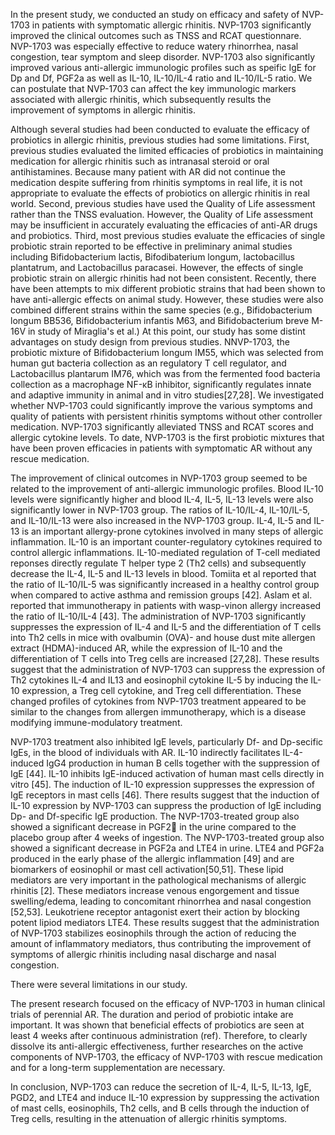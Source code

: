 In the present study, we conducted an study on efficacy and safety of NVP-1703 in patients with symptomatic allergic rhinitis. NVP-1703 significantly improved the clinical outcomes such as TNSS and RCAT questionnare. NVP-1703 was especially effective to reduce watery rhinorrhea, nasal congestion, tear symptom and sleep disorder. NVP-1703 also significantly improved various anti-allergic immunologic profiles such as speific IgE for Dp and Df, PGF2a as well as IL-10, IL-10/IL-4 ratio and IL-10/IL-5 ratio. We can postulate that NVP-1703 can affect the key immunologic markers associated with allergic rhinitis, which subsequently results the improvement of symptoms in allergic rhinitis.

Although several studies had been conducted to evaluate the efficacy of probiotics in allergic rhinitis, previous  studies had some limitations. First, previous studies evaluated the limited efficacies of probiotics in maintaining medication for allergic rhinitis such as intranasal steroid or oral antihistamines. Because many patient with AR did not continue the medication despite suffering from rhinitis symptoms in real life, it is not appropriate to evaluate the effects of probiotics on allergic rhinitis in real world. Second, previous  studies have used the Quality of Life assessment rather than the TNSS evaluation. However, the Quality of Life assessment may be insufficient in accurately evaluating the efficacies of anti-AR drugs and probiotics. Third, most previous studies evaluate the efficacies of single probiotic strain reported to be effective in preliminary animal studies including Bifidobacterium lactis, Bifodibaterium longum, lactobacillus plantatrum, and Lactobacillus paracasei. However, the effects of single probiotic strain on allergic rhinitis had not been consistent. Recently, there have been attempts to mix different probiotic strains that had been shown to have anti-allergic effects on animal study. However, these studies were also combined different strains within the same species (e.g., Bifidobacterium longum BB536, Bifidobacterium infantis M63, and Bifidobacterium breve M-16V in study of Miraglia's et al.) At this point, our study has some distint advantages on study design from previous studies. NNVP-1703, the probiotic mixture of Bifidobacterium longum IM55, which was selected from human gut bacteria collection as an regulatory T cell regulator, and Lactobacillus plantarum IM76, which was from the fermented food bacteria collection as a macrophage NF-κB inhibitor, significantly regulates innate and adaptive immunity in animal and in vitro studies[27,28]. We investigated whether NVP-1703 could significantly improve the various symptoms and quality of patients with persistent rhinitis symptoms without other controller medication. NVP-1703 significantly alleviated TNSS and RCAT scores and allergic cytokine levels. To date, NVP-1703 is the first probiotic mixtures that have been proven efficacies in patients with symptomatic AR without any rescue medication. 

The improvement of clinical outcomes in NVP-1703 group seemed to be related to the improvement of anti-allergic immunologic profiles. Blood IL-10 levels were significantly higher and blood IL-4, IL-5, IL-13 levels were also significantly lower in NVP-1703 group. The ratios of IL-10/IL-4, IL-10/IL-5, and IL-10/IL-13 were also increased in the NVP-1703 group. IL-4, IL-5 and IL-13 is an important allergy-prone cytokines involved in many steps of allergic inflammation. IL-10 is an important counter-regulatory cytokines required to control allergic inflammations. IL-10-mediated regulation of T-cell mediated reponses directly regulate T helper type 2 (Th2 cells) and subsequently decrease the IL-4, IL-5 and IL-13 levels in blood. Tomiita et al reported that the ratio of IL-10/IL-5 was significantly increased in a healthy control group when compared to active asthma and remission groups [42]. Aslam et al. reported that immunotherapy in patients with wasp-vinon allergy increased the ratio of IL-10/IL-4 [43]. The administration of NVP-1703 significantly suppresses the expression of IL-4 and IL-5 and the differentiation of T cells into Th2 cells in mice with ovalbumin (OVA)- and house dust mite allergen extract (HDMA)-induced AR, while the expression of IL-10 and the differentiation of T cells into Treg cells are increased [27,28]. These results suggest that the administration of NVP-1703 can suppress the expression of Th2 cytokines IL-4 and IL13 and eosinophil cytokine IL-5 by inducing the IL-10 expression, a Treg cell cytokine, and Treg cell differentiation. These changed profiles of cytokines from NVP-1703 treatment appeared to be similar to the changes from allergen immunotherapy, which is a disease modifying immune-modulatory treatment.

NVP-1703 treatment also inhibited IgE levels, particularly Df- and Dp-secific IgEs, in the blood of individuals with AR. IL-10 indirectly facilitates IL-4-induced IgG4 production in human B cells together with the suppression of IgE [44]. IL-10 inhibits IgE-induced activation of human mast cells directly in vitro [45]. The induction of IL-10 expression suppresses the expression of IgE receptors in mast cells [46]. There results suggest that the induction of IL-10 expression by NVP-1703 can suppress the production of IgE including Dp- and Df-specific IgE production. The NVP-1703-treated group also showed a significant decrease in PGF2 in the urine compared to the placebo group after 4 weeks of ingestion. The NVP-1703-treated group also showed a significant decrease in PGF2a and LTE4 in urine. LTE4 and PGF2a produced in the early phase of the allergic inflammation [49] and are biomarkers of eosinophil or mast cell activation[50,51]. These lipid mediators are very important in the pathological mechanisms of allergic rhinitis [2]. These mediators increase venous engorgement and tissue swelling/edema, leading to concomitant rhinorrhea and nasal congestion [52,53]. Leukotriene receptor antagonist exert their action by blocking potent lipiod mediators LTE4. These results suggest that the administration of NVP-1703 stabilizes eosinophils through the action of reducing the amount of inflammatory mediators, thus contributing the improvement of symptoms of allergic rhinitis including nasal discharge and nasal congestion. 

There were several limitations in our study.

The present research focused on the efficacy of NVP-1703 in human clinical trials of perennial AR. The duration and period of probiotic intake are important. It was shown that beneficial effects of probiotics are seen at least 4 weeks after continuous administration (ref). Therefore, to clearly dissolve its anti-allergic effectiveness, further researches on the active components of NVP-1703, the efficacy of NVP-1703 with rescue medication and for a long-term supplementation are necessary.

In conclusion, NVP-1703 can reduce the secretion of IL-4, IL-5, IL-13, IgE, PGD2, and LTE4 and induce IL-10 expression by suppressing the activation of mast cells, eosinophils, Th2 cells, and B cells through the induction of Treg cells, resulting in the attenuation of allergic rhinitis symptoms.
